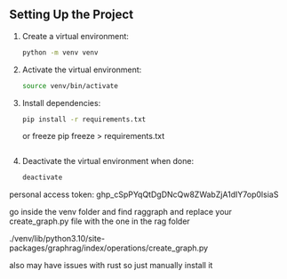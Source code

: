 ## Setting Up the Project
1. Create a virtual environment:
   ```bash
   python -m venv venv
   ```

2. Activate the virtual environment:
   ```bash
   source venv/bin/activate
   ```

3. Install dependencies:
   ```bash
   pip install -r requirements.txt
   ```
   or freeze
   pip freeze > requirements.txt
   ```bash

   ```

4. Deactivate the virtual environment when done:
   ```bash
   deactivate
   ```

personal access token:
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


go inside the venv folder and find raggraph and replace your create_graph.py file with the one in the rag folder

./venv/lib/python3.10/site-packages/graphrag/index/operations/create_graph.py

also may have issues with rust so just manually install it